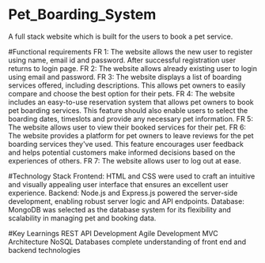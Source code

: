 ﻿# Pet_Boarding_System
 A full stack website which is built for the users to book a pet service.

#Functional requirements
FR 1: The website allows the new user to register using name, email id and password. 
After successful registration user returns to login page. 
FR 2: The website allows already existing user to login using email and password. 
FR 3: The website displays a list of boarding services offered, including descriptions. This 
allows pet owners to easily compare and choose the best option for their pets. 
FR 4: The website includes an easy-to-use reservation system that allows pet owners to 
book pet boarding services. This feature should also enable users to select the boarding dates, 
timeslots and provide any necessary pet information. 
FR 5: The website allows user to view their booked services for their pet. 
FR 6: The website provides a platform for pet owners to leave reviews for the pet 
boarding services they've used. This feature encourages user feedback and helps potential 
customers make informed decisions based on the experiences of others. 
FR 7: The website allows user to log out at ease. 

#Technology Stack
Frontend: HTML and CSS were used to craft an intuitive and visually appealing user interface that ensures an excellent user experience.
Backend: Node.js and Express.js powered the server-side development, enabling robust server logic and API endpoints.
Database: MongoDB was selected as the database system for its flexibility and scalability in managing pet and booking data.

#Key Learnings
REST API Development
Agile Development
MVC Architecture
NoSQL Databases
complete understanding of front end and backend technologies

